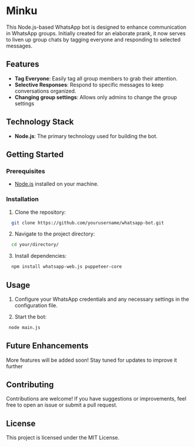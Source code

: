 # Minku

This Node.js-based WhatsApp bot is designed to enhance communication in WhatsApp groups. Initially created for an elaborate prank, it now serves to liven up group chats by tagging everyone and responding to selected messages.

## Features

- **Tag Everyone**: Easily tag all group members to grab their attention.
- **Selective Responses**: Respond to specific messages to keep conversations organized.
- **Changing group settings**: Allows only admins to change the group settings

## Technology Stack

- **Node.js**: The primary technology used for building the bot.

## Getting Started

### Prerequisites

- [Node.js](https://nodejs.org/) installed on your machine.

### Installation

1.  Clone the repository:
  ```bash
    git clone https://github.com/yourusername/whatsapp-bot.git
```

2.  Navigate to the project directory:
 ```bash
   cd your/directory/
```

3.  Install dependencies:
  ```bash
    npm install whatsapp-web.js puppeteer-core
```

## Usage

1. Configure your WhatsApp credentials and any necessary settings in the configuration file.
 
2. Start the bot:
```bash
 node main.js
```

## Future Enhancements

More features will be added soon! Stay tuned for updates to improve it further

## Contributing
Contributions are welcome! If you have suggestions or improvements, feel free to open an issue or submit a pull request.

## License
This project is licensed under the MIT License.
